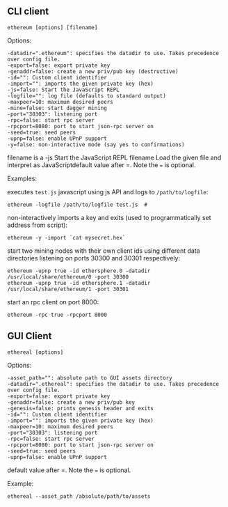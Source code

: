 ## CLI client

    ethereum [options] [filename]

Options:

    -datadir=".ethereum": specifies the datadir to use. Takes precedence over config file.
    -export=false: export private key
    -genaddr=false: create a new priv/pub key (destructive)
    -id="": Custom client identifier
    -import="": imports the given private key (hex)
    -js=false: Start the JavaScript REPL
    -logfile="": log file (defaults to standard output)
    -maxpeer=10: maximum desired peers
    -mine=false: start dagger mining
    -port="30303": listening port
    -rpc=false: start rpc server
    -rpcport=8080: port to start json-rpc server on
    -seed=true: seed peers
    -upnp=false: enable UPnP support
    -y=false: non-interactive mode (say yes to confirmations)

filename is a 
-js        Start the JavaScript REPL
filename   Load the given file and interpret as JavaScriptdefault value after =. Note the `=` is optional.

Examples: 

executes `test.js` javascript using js API and logs to `/path/to/logfile`:

    ethereum -logfile /path/to/logfile test.js  # 
   
non-interactively imports a key and exits (used to programmatically set address from script):

    ethereum -y -import `cat mysecret.hex`

start two mining nodes with their own client ids using different data directories listening on ports 30300 and 30301 respectively:

    ethereum -upnp true -id ethersphere.0 -datadir /usr/local/share/ethereum/0 -port 30300
    ethereum -upnp true -id ethersphere.1 -datadir /usr/local/share/ethereum/1 -port 30301
    
start an rpc client on port 8000:

    ethereum -rpc true -rpcport 8000

## GUI Client 

    ethereal [options]
    
Options:

    -asset_path="": absolute path to GUI assets directory
    -datadir=".ethereal": specifies the datadir to use. Takes precedence over config file.
    -export=false: export private key
    -genaddr=false: create a new priv/pub key
    -genesis=false: prints genesis header and exits
    -id="": Custom client identifier
    -import="": imports the given private key (hex)
    -maxpeer=10: maximum desired peers
    -port="30303": listening port
    -rpc=false: start rpc server
    -rpcport=8080: port to start json-rpc server on
    -seed=true: seed peers
    -upnp=false: enable UPnP support

default value after =. Note the `=` is optional.

Example: 

    ethereal --asset_path /absolute/path/to/assets
